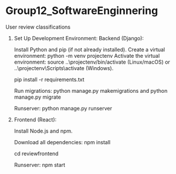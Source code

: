 # Group12_SoftwareEnginnering
User review classifications

1. Set Up Development Environment:
    Backend (Django):

    Install Python and pip (if not already installed).
    Create a virtual environment: python -m venv projectenv
    Activate the virtual environment: source ..\projectenv/bin/activate (Linux/macOS) or ..\projectenv\Scripts\activate (Windows).

    pip install -r requirements.txt

    Run migrations: python manage.py makemigrations and python manage.py migrate

    Runserver: python manage.py runserver

2. Frontend (React):

    Install Node.js and npm.

    Download all dependencies: npm install

    cd reviewfrontend

    Runserver: npm start


